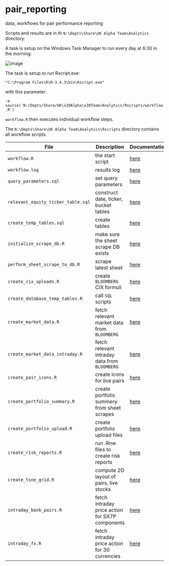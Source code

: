 # pair_reporting
data, workflows for pair performance reporting

Scripts and results are in th ``N:\Depts\Share\UK Alpha Team\Analytics`` directory.

A task is setup on the Windows Task Manager to run every day at 6:30 in the morning:

![image](https://user-images.githubusercontent.com/1358190/41651469-8a890876-7478-11e8-9341-8c5563304c76.png)

The task is setup to run Rscript.exe:

``"C:\Program Files\R\R-3.4.3\bin\Rscript.exe"``

with this parameter:

``-e source('N:/Depts/Share/UK\x20Alpha\x20Team/Analytics/Rscripts/workflow.R')``

``workflow.R`` then executes individual workflow steps.

The  ``N:\Depts\Share\UK Alpha Team\Analytics\Rscripts`` directory contains 
all workflow scripts.


| File | Description | Documentation |
|----------|----------|----------|
| ``workflow.R`` | the start script  |[here](documentation/default.md)|
| ``workflow.log`` | results log |[here](documentation/default.md)|
| ``query_parameters.sql`` | set query parameters |[here](documentation/default.md)|
| ``relevant_equity_ticker_table.sql`` | construct date, ticker, bucket tables |[here](documentation/default.md)|
| ``create_temp_tables.sql`` |  create tables |[here](default.md)|
| ``initialize_scrape_db.R`` |  make sure the sheet scrape DB exists |[here](default.md)|
| ``perform_sheet_scrape_to_db.R`` |  scrape latest sheet |[here](default.md)|
| ``create_cix_uploads.R`` |  create ``BLOOMBERG`` CIX formuli |[here](default.md)|
| ``create_database_temp_tables.R`` | call ``SQL`` scripts  |[here](default.md)|
| ``create_market_data.R`` | fetch relevant market data from ``BLOOMBERG`` |[here](default.md)|
| ``create_market_data_intraday.R`` | fetch relevant intraday data from ``BLOOMBERG`` |[here](default.md)|
| ``create_pair_icons.R`` | create icons for live pairs |[here](default.md)|
| ``create_portfolio_summary.R`` | create portfolio summery from sheet scrapes |[here](default.md)|
| ``create_portfolio_upload.R`` | create portfolio upload files |[here](default.md)|
| ``create_risk_reports.R`` |  run .Rnw files to create risk reports |[here](default.md)|
| ``create_tsne_grid.R`` | compute 2D layout of pairs, live stocks |[here](default.md)|
| ``intraday_bank_pairs.R`` |  fetch intraday price action for SX7P components |[here](default.md)|
| ``intraday_fx.R`` |  fetch intraday price action for 30 currencies |[here](default.md)|





